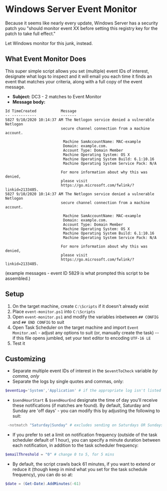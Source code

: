 # Windows Server Event Monitor
Because it seems like nearly every update, Windows Server has a security patch you "should monitor event XX before setting this registry key for the patch to take full effect."

Let Windows monitor for this junk, instead.

## What Event Monitor Does
This super simple script allows you set (multiple) event IDs of interest, designate what logs to inspect and it will email you each time it finds an event that matches your criteria, along with a full copy of the event message.

- **Subject:** DC3 - 2 matches to Event Monitor
- **Message body:**

```text
Id TimeCreated           Message                                             
-- -----------           -------                                             
5827 9/10/2020 10:14:37 AM The Netlogon service denied a vulnerable Netlogon   
                         secure channel connection from a machine account.   

                          Machine SamAccountName: MAC-example                 
                          Domain: example.com.                                 
                          Account Type: Domain Member                       
                          Machine Operating System: OS X                     
                          Machine Operating System Build: 6.1:10.16         
                          Machine Operating System Service Pack: N/A         

                         For more information about why this was denied,     
                         please visit                                       
                         https://go.microsoft.com/fwlink/?linkid=2133485.   
5827 9/10/2020 10:14:37 AM The Netlogon service denied a vulnerable Netlogon   
                         secure channel connection from a machine account.   

                          Machine SamAccountName: MAC-example                 
                          Domain: example.com.                                 
                          Account Type: Domain Member                       
                          Machine Operating System: OS X                     
                          Machine Operating System Build: 6.1:10.16         
                          Machine Operating System Service Pack: N/A         

                         For more information about why this was denied,     
                         please visit                                       
                         https://go.microsoft.com/fwlink/?linkid=2133485.    
```
(example messages - event ID 5829 is what prompted this script to be assembled.)

## Setup
1. On the target machine, create `C:\Scripts` if it doesn't already exist
2. Place `event-monitor.ps1` into `C:\Scripts`
3. Open `event-monitor.ps1` and modify the variables inbetween `## CONFIG` and `## END CONFIG` to suit
4. Open Task Scheduler on the target machine and import `Event Monitor.xml` - adjust any options to suit (or, manually create the task) -- if this file opens jumbled, set your text editor to encoding `UTF-16 LE`
5. Test it

## Customizing
- Separate multiple event IDs of interest in the `$eventToCheck` variable *by comma, only*
- Separate the logs by single quotes and commas, only:
```powershell
$eventLog='System','Application' # if the appropriate log isn't listed here, but the ID is listed in $eventToCheck, it won't be seen!
```

- `$sendHourStart` & `$sendHourEnd` designate the time of day you'll receive these notifications (if matches are found).  By default, Saturday and Sunday are 'off days' - you can modify this by adjusting the following to suit:
```powershell
 -notmatch "Saturday|Sunday" # excludes sending on Saturdays OR Sundays
```
- If you prefer to set a limit on notification frequency (outside of the task scheduler default of 1 hour), you can specify a minute duration between each notification, in addition to the task scheduler frequency:
```powershell
$emailThreshold = "0" # change 0 to 5, for 5 mins
```

- By default, the script crawls back 61 minutes, if you want to extend or reduce it (though keep in mind what you set for the task schedule frequency), you can do so at:
```powershell
$date = (Get-Date).AddMinutes(-61)
```

